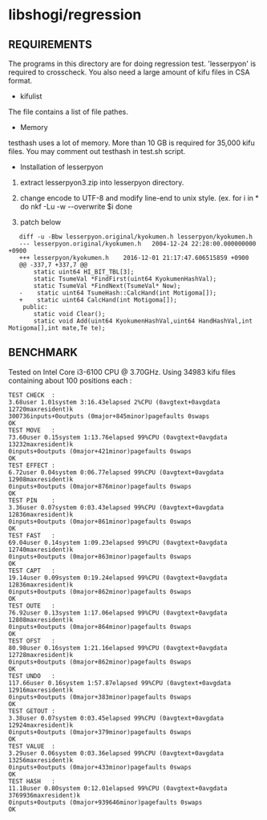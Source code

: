 # libshogi/regression

## REQUIREMENTS

   The programs in this directory are for doing regression test.
   'lesserpyon' is required to crosscheck. You also need a large
   amount of kifu files in CSA format.

   - kifulist

   The file contains a list of file pathes.

   - Memory

   testhash uses a lot of memory. More than 10 GB is required for
   35,000 kifu files. You may comment out testhash in test.sh
   script.

   - Installation of lesserpyon

   1) extract lesserpyon3.zip into lesserpyon directory.

   2) change encode to UTF-8 and modify line-end to unix style.
      (ex.
       for i in *
       do
         nkf -Lu -w --overwrite $i
       done

   3) patch below

```
   diff -u -Bbw lesserpyon.original/kyokumen.h lesserpyon/kyokumen.h
   --- lesserpyon.original/kyokumen.h	2004-12-24 22:28:00.000000000 +0900
   +++ lesserpyon/kyokumen.h	2016-12-01 21:17:47.606515859 +0900
   @@ -337,7 +337,7 @@
 	   static uint64 HI_BIT_TBL[3];
 	   static TsumeVal *FindFirst(uint64 KyokumenHashVal);
 	   static TsumeVal *FindNext(TsumeVal* Now);
   -	static uint64 TsumeHash::CalcHand(int Motigoma[]);
   +	static uint64 CalcHand(int Motigoma[]);
    public:
 	   static void Clear();
 	   static void Add(uint64 KyokumenHashVal,uint64 HandHashVal,int Motigoma[],int mate,Te te);
```


## BENCHMARK

   Tested on Intel Core i3-6100 CPU @ 3.70GHz. Using 34983 kifu files containing
   about 100 positions each :

```
TEST CHECK  :
3.68user 1.01system 3:16.43elapsed 2%CPU (0avgtext+0avgdata 12720maxresident)k
300736inputs+0outputs (0major+845minor)pagefaults 0swaps
OK
TEST MOVE   :
73.60user 0.15system 1:13.76elapsed 99%CPU (0avgtext+0avgdata 13232maxresident)k
0inputs+0outputs (0major+421minor)pagefaults 0swaps
OK
TEST EFFECT :
6.72user 0.04system 0:06.77elapsed 99%CPU (0avgtext+0avgdata 12908maxresident)k
0inputs+0outputs (0major+876minor)pagefaults 0swaps
OK
TEST PIN    :
3.36user 0.07system 0:03.43elapsed 99%CPU (0avgtext+0avgdata 12836maxresident)k
0inputs+0outputs (0major+861minor)pagefaults 0swaps
OK
TEST FAST   :
69.04user 0.14system 1:09.23elapsed 99%CPU (0avgtext+0avgdata 12740maxresident)k
0inputs+0outputs (0major+863minor)pagefaults 0swaps
OK
TEST CAPT   :
19.14user 0.09system 0:19.24elapsed 99%CPU (0avgtext+0avgdata 12836maxresident)k
0inputs+0outputs (0major+862minor)pagefaults 0swaps
OK
TEST OUTE   :
76.92user 0.13system 1:17.06elapsed 99%CPU (0avgtext+0avgdata 12808maxresident)k
0inputs+0outputs (0major+864minor)pagefaults 0swaps
OK
TEST OFST   :
80.98user 0.16system 1:21.16elapsed 99%CPU (0avgtext+0avgdata 12728maxresident)k
0inputs+0outputs (0major+862minor)pagefaults 0swaps
OK
TEST UNDO   :
117.66user 0.16system 1:57.87elapsed 99%CPU (0avgtext+0avgdata 12916maxresident)k
0inputs+0outputs (0major+383minor)pagefaults 0swaps
OK
TEST GETOUT :
3.38user 0.07system 0:03.45elapsed 99%CPU (0avgtext+0avgdata 12924maxresident)k
0inputs+0outputs (0major+379minor)pagefaults 0swaps
OK
TEST VALUE  :
3.29user 0.06system 0:03.36elapsed 99%CPU (0avgtext+0avgdata 13256maxresident)k
0inputs+0outputs (0major+433minor)pagefaults 0swaps
OK
TEST HASH   :
11.18user 0.80system 0:12.01elapsed 99%CPU (0avgtext+0avgdata 3769936maxresident)k
0inputs+0outputs (0major+939646minor)pagefaults 0swaps
OK
```

